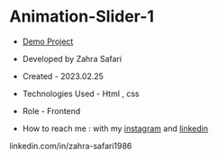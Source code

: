 # Animation-Slider-1

- [Demo Project](https://zahrasafari-web.github.io/Animation-Slider-1/)

- Developed by Zahra Safari

- Created - 2023.02.25

- Technologies Used - Html , css 

- Role - Frontend

- How to reach me : with my [instagram](https://www.instagram.com/zahrasafari_web_developer) and [linkedin](https://www.linkedin.com/in/zahra-safari1986)

linkedin.com/in/zahra-safari1986
